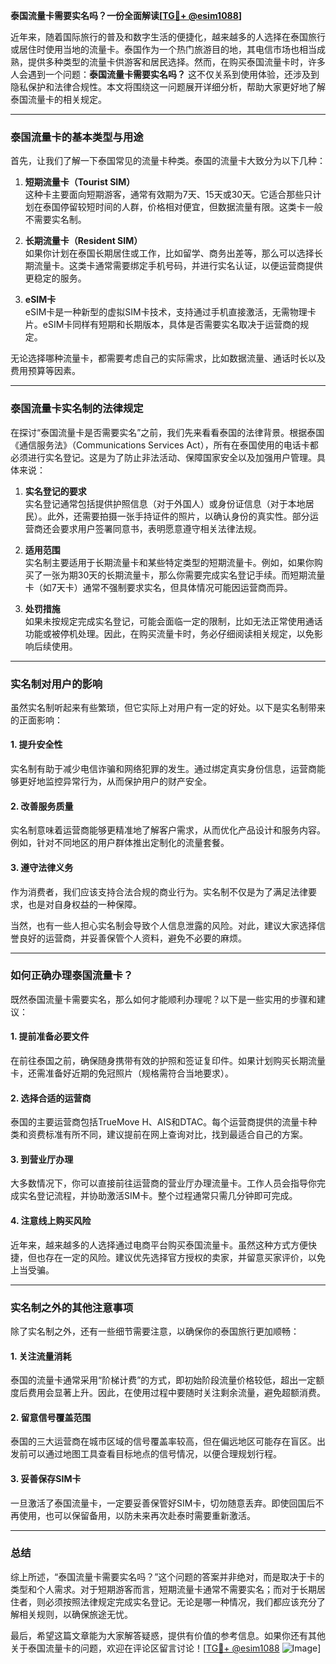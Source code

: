 **泰国流量卡需要实名吗？一份全面解读[[TG💪+ @esim1088](https://t.me/s/esim1088)]**

近年来，随着国际旅行的普及和数字生活的便捷化，越来越多的人选择在泰国旅行或居住时使用当地的流量卡。泰国作为一个热门旅游目的地，其电信市场也相当成熟，提供多种类型的流量卡供游客和居民选择。然而，在购买泰国流量卡时，许多人会遇到一个问题：**泰国流量卡需要实名吗？** 这不仅关系到使用体验，还涉及到隐私保护和法律合规性。本文将围绕这一问题展开详细分析，帮助大家更好地了解泰国流量卡的相关规定。

---

### 泰国流量卡的基本类型与用途

首先，让我们了解一下泰国常见的流量卡种类。泰国的流量卡大致分为以下几种：

1. **短期流量卡（Tourist SIM）**  
   这种卡主要面向短期游客，通常有效期为7天、15天或30天。它适合那些只计划在泰国停留较短时间的人群，价格相对便宜，但数据流量有限。这类卡一般不需要实名制。

2. **长期流量卡（Resident SIM）**  
   如果你计划在泰国长期居住或工作，比如留学、商务出差等，那么可以选择长期流量卡。这类卡通常需要绑定手机号码，并进行实名认证，以便运营商提供更稳定的服务。

3. **eSIM卡**  
   eSIM卡是一种新型的虚拟SIM卡技术，支持通过手机直接激活，无需物理卡片。eSIM卡同样有短期和长期版本，具体是否需要实名取决于运营商的规定。

无论选择哪种流量卡，都需要考虑自己的实际需求，比如数据流量、通话时长以及费用预算等因素。

---

### 泰国流量卡实名制的法律规定

在探讨“泰国流量卡是否需要实名”之前，我们先来看看泰国的法律背景。根据泰国《通信服务法》（Communications Services Act），所有在泰国使用的电话卡都必须进行实名登记。这是为了防止非法活动、保障国家安全以及加强用户管理。具体来说：

1. **实名登记的要求**  
   实名登记通常包括提供护照信息（对于外国人）或身份证信息（对于本地居民）。此外，还需要拍摄一张手持证件的照片，以确认身份的真实性。部分运营商还会要求用户签署同意书，表明愿意遵守相关法律法规。

2. **适用范围**  
   实名制主要适用于长期流量卡和某些特定类型的短期流量卡。例如，如果你购买了一张为期30天的长期流量卡，那么你需要完成实名登记手续。而短期流量卡（如7天卡）通常不强制要求实名，但具体情况可能因运营商而异。

3. **处罚措施**  
   如果未按规定完成实名登记，可能会面临一定的限制，比如无法正常使用通话功能或被停机处理。因此，在购买流量卡时，务必仔细阅读相关规定，以免影响后续使用。

---

### 实名制对用户的影响

虽然实名制听起来有些繁琐，但它实际上对用户有一定的好处。以下是实名制带来的正面影响：

#### 1. 提升安全性  
实名制有助于减少电信诈骗和网络犯罪的发生。通过绑定真实身份信息，运营商能够更好地监控异常行为，从而保护用户的财产安全。

#### 2. 改善服务质量  
实名制意味着运营商能够更精准地了解客户需求，从而优化产品设计和服务内容。例如，针对不同地区的用户群体推出定制化的流量套餐。

#### 3. 遵守法律义务  
作为消费者，我们应该支持合法合规的商业行为。实名制不仅是为了满足法律要求，也是对自身权益的一种保障。

当然，也有一些人担心实名制会导致个人信息泄露的风险。对此，建议大家选择信誉良好的运营商，并妥善保管个人资料，避免不必要的麻烦。

---

### 如何正确办理泰国流量卡？

既然泰国流量卡需要实名，那么如何才能顺利办理呢？以下是一些实用的步骤和建议：

#### 1. 提前准备必要文件  
在前往泰国之前，确保随身携带有效的护照和签证复印件。如果计划购买长期流量卡，还需准备好近期的免冠照片（规格需符合当地要求）。

#### 2. 选择合适的运营商  
泰国的主要运营商包括TrueMove H、AIS和DTAC。每个运营商提供的流量卡种类和资费标准有所不同，建议提前在网上查询对比，找到最适合自己的方案。

#### 3. 到营业厅办理  
大多数情况下，你可以直接前往运营商的营业厅办理流量卡。工作人员会指导你完成实名登记流程，并协助激活SIM卡。整个过程通常只需几分钟即可完成。

#### 4. 注意线上购买风险  
近年来，越来越多的人选择通过电商平台购买泰国流量卡。虽然这种方式方便快捷，但也存在一定的风险。建议优先选择官方授权的卖家，并留意买家评价，以免上当受骗。

---

### 实名制之外的其他注意事项

除了实名制之外，还有一些细节需要注意，以确保你的泰国旅行更加顺畅：

#### 1. 关注流量消耗  
泰国的流量卡通常采用“阶梯计费”的方式，即初始阶段流量价格较低，超出一定额度后费用会显著上升。因此，在使用过程中要随时关注剩余流量，避免超额消费。

#### 2. 留意信号覆盖范围  
泰国的三大运营商在城市区域的信号覆盖率较高，但在偏远地区可能存在盲区。出发前可以通过地图工具查看目标地点的信号情况，以便合理规划行程。

#### 3. 妥善保存SIM卡  
一旦激活了泰国流量卡，一定要妥善保管好SIM卡，切勿随意丢弃。即使回国后不再使用，也可以保留备用，以防未来再次赴泰时需要重新激活。

---

### 总结

综上所述，“泰国流量卡需要实名吗？”这个问题的答案并非绝对，而是取决于卡的类型和个人需求。对于短期游客而言，短期流量卡通常不需要实名；而对于长期居住者，则必须按照法律规定完成实名登记。无论是哪一种情况，我们都应该充分了解相关规则，以确保旅途无忧。

最后，希望这篇文章能为大家解答疑惑，提供有价值的参考信息。如果你还有其他关于泰国流量卡的问题，欢迎在评论区留言讨论！[[TG💪+ @esim1088](https://t.me/s/esim1088) ![Image](https://i.postimg.cc/4NQfJmqS/Snipaste-2025-05-13-00-14-12.png)]